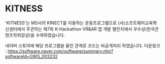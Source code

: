 # KITNESS

'KITNESS'는 MS사의 KINECT를 이용하는 운동프로그램으로
(사)소프트웨어교육혁신센터에서 주관하는 제7회 K-Hackathon VR&AR 앱 개발 챌린지에서 우수상(한국콘텐츠학회장상)을 수여하였습니다.

네이버 스토어에 해당 프로그램을 올린 관계로 코드는 비공개처리 하였습니다.
다운링크 : https://software.naver.com/software/summary.nhn?softwareId=GWS_003232
